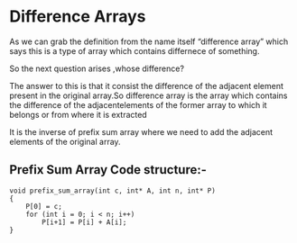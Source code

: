 # Difference Arrays

As we can grab the definition from the name itself “difference array” which says this is a type of array which contains differnece of something.


So the next question arises ,whose difference?


The answer to this is that it consist the difference of the adjacent element present in the original array.So difference array is the array which contains the difference of the adjacentelements of the former array to which it belongs or from where it is extracted

It is the inverse of prefix sum array where we need to add the adjacent elements of the original array.

## Prefix Sum Array  Code structure:-

```
void prefix_sum_array(int c, int* A, int n, int* P)
{
    P[0] = c;
    for (int i = 0; i < n; i++)
        P[i+1] = P[i] + A[i];
}

```


